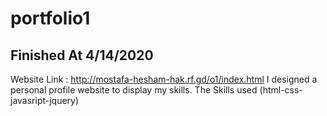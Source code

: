 # portfolio1

## Finished At 4/14/2020

Website Link : http://mostafa-hesham-hak.rf.gd/o1/index.html
    I designed a personal profile website to display my skills.
    The Skills used
    (html-css-javasript-jquery)

